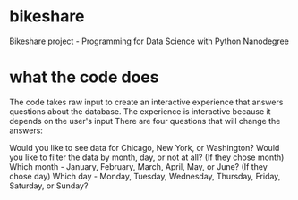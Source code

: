 # bikeshare
Bikeshare project - Programming for Data Science with Python Nanodegree



# what the code does
The code  takes  raw input to create an interactive experience that answers questions about the database. The experience is interactive because it depends  on the  user's input There are four questions that will change the answers:

Would you like to see data for Chicago, New York, or Washington?
Would you like to filter the data by month, day, or not at all?
(If they chose month) Which month - January, February, March, April, May, or June?
(If they chose day) Which day - Monday, Tuesday, Wednesday, Thursday, Friday, Saturday, or Sunday?





